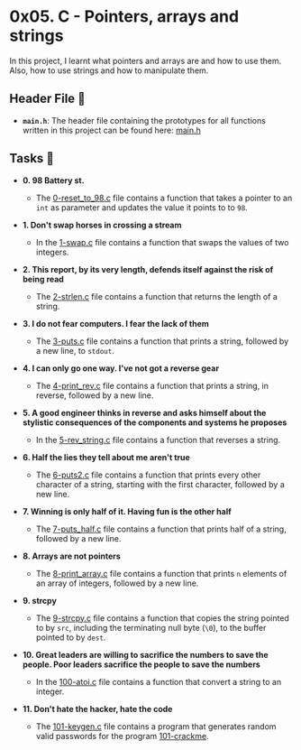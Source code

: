 # 0x05. C - Pointers, arrays and strings

In this project, I learnt what pointers and arrays are and how to use them. Also, how to use strings and how to manipulate them. 

## Header File :file_folder:

* **`main.h`**: The header file containing the prototypes for all functions written in this project can be found here: [main.h](./main.h)

## Tasks :page_with_curl:

* **0. 98 Battery st.**
  * The [0-reset_to_98.c](./0-reset_to_98.c) file contains a function that takes a pointer to an `int` as parameter and updates the value it points to to `98`.

* **1. Don't swap horses in crossing a stream**
  * In the [1-swap.c](./1-swap.c) file contains a function that swaps the values of two integers.

* **2. This report, by its very length, defends itself against the risk of being read**
  * The [2-strlen.c](./2-strlen.c) file contains a function that returns the length of a string.

* **3. I do not fear computers. I fear the lack of them**
  * The [3-puts.c](./3-puts.c) file contains a function that prints a string, followed by a new line, to `stdout`.

* **4. I can only go one way. I've not got a reverse gear**
  * The [4-print_rev.c](./4-print_rev.c) file contains a function that prints a string, in reverse, followed by a new line.

* **5. A good engineer thinks in reverse and asks himself about the stylistic consequences of the components and systems he proposes**
  * In the [5-rev_string.c](./5-rev_string.c) file contains a function that reverses a string.

* **6. Half the lies they tell about me aren't true**
  * The [6-puts2.c](./6-puts2.c) file contains a function that prints every other character of a string, starting with the first character, followed by a new line.

* **7. Winning is only half of it. Having fun is the other half**
  * The [7-puts_half.c](./7-puts_half.c) file contains a function that prints half of a string, followed by a new line.

* **8. Arrays are not pointers**
  * The [8-print_array.c](./8-print_array.c) file contains a function that prints `n` elements of an array of integers, followed by a new line.

* **9. strcpy**
  * The [9-strcpy.c](./9-strcpy.c) file contains a function that copies the string pointed to by `src`, including the terminating null byte (`\0`), to the buffer pointed to by `dest`.

* **10. Great leaders are willing to sacrifice the numbers to save the people. Poor leaders sacrifice the people to save the numbers**
  * In the [100-atoi.c](./100-atoi.c) file contains a function that convert a string to an integer.

* **11. Don't hate the hacker, hate the code**
  * The [101-keygen.c](./101-keygen.c) file contains a program that generates random valid passwords for the program [101-crackme](./https://github.com/holbertonschool/0x04.c).

